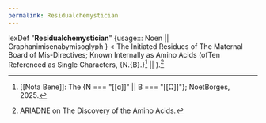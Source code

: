 ```yaml
---
permalink: Residualchemystician
---
```

lexDef "**Residualchemystician**" {usage::: Noen || Graphanimisenabymisoglyph } < The Initiated Residues of The Maternal Board of Mis-Directives; Known Internally as Amino Acids (ofTen Referenced as Single Characters, {N.{B}.}[^nb]  || ).[^ResidualchemysticianNoen]

[^ResidualchemysticianNoen]: ARIADNE on The Discovery of the Amino Acids.
[^nb]: [[Nota Bene]]: The {N === "[[ɑ]]" || B === "[[Ω]]"}[^or]; NoetBorges, 2025. 
[^or]: lexTrans {usage::: t{vamps}ax[^vamp]} < "The Alpha Or Omega". - "Fundamentals of the coaguLang noetKnown as [[SIPHO{Nr}]]" - [[Seer]], [[lexDict]]